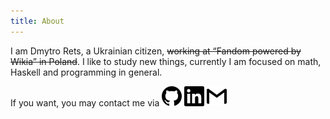 ```yaml
---
title: About
---
```

I am Dmytro Rets, a Ukrainian citizen, ~~working at “Fandom powered by Wikia” in Poland~~. I like to study new things, currently I am focused on math, Haskell and programming in general.  

If you want, you may contact me via
[<img src="/images/contact/github.svg" class="icon" />](https://github.com/drets "github")
[<img src="/images/contact/linkedin.svg" class="icon" />](https://www.linkedin.com/in/drets "linkedin")
<a href="mailto:dmitryrets@gmail.com"><img src="/images/contact/gmail.svg" class="icon" /></a>


